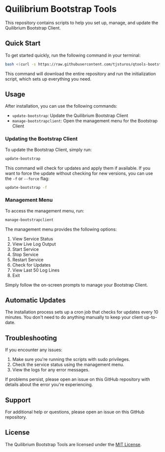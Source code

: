 # Quilibrium Bootstrap Tools

This repository contains scripts to help you set up, manage, and update the Quilibrium Bootstrap Client.

## Quick Start

To get started quickly, run the following command in your terminal:

```bash
bash <(curl -s https://raw.githubusercontent.com/tjsturos/qtools-bootstrap/main/init.sh)
```

This command will download the entire repository and run the initialization script, which sets up everything you need.

## Usage

After installation, you can use the following commands:

- `update-bootstrap`: Update the Quilibrium Bootstrap Client
- `manage-bootstrapclient`: Open the management menu for the Bootstrap Client

### Updating the Bootstrap Client

To update the Bootstrap Client, simply run:

```bash
update-bootstrap
```

This command will check for updates and apply them if available. If you want to force the update without checking for new versions, you can use the `-f` or `--force` flag:

```bash
update-bootstrap -f
```

### Management Menu

To access the management menu, run:

```bash
manage-bootstrapclient
```

The management menu provides the following options:

1. View Service Status
2. View Live Log Output
3. Start Service
4. Stop Service
5. Restart Service
6. Check for Updates
7. View Last 50 Log Lines
8. Exit

Simply follow the on-screen prompts to manage your Bootstrap Client.

## Automatic Updates

The installation process sets up a cron job that checks for updates every 10 minutes. You don't need to do anything manually to keep your client up-to-date.

## Troubleshooting

If you encounter any issues:

1. Make sure you're running the scripts with sudo privileges.
2. Check the service status using the management menu.
3. View the logs for any error messages.

If problems persist, please open an issue on this GitHub repository with details about the error you're experiencing.

## Support

For additional help or questions, please open an issue on this GitHub repository.

## License

The Quilibrium Bootstrap Tools are licensed under the [MIT License](LICENSE).